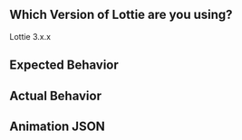 <!--
Hello! Sorry you're having an Issue! Please help us make Lottie better by filling everything below out with as much information as you can, so we can try to reproduce and fix the issue!

Issues are for filing bug reports about crashes, regressions, unexpected behavior, etc.

If you have a question or feature request, please start a discussion here:
https://github.com/airbnb/lottie-ios/discussions
-->

## Which Version of Lottie are you using?

Lottie 3.x.x

## Expected Behavior 
<!-- Screenshots encouraged -->

## Actual Behavior
<!-- Screenshots encouraged -->

## Animation JSON
<!-- Adding the animation JSON helps us debug the issue faster! -->
